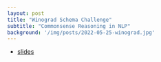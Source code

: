 ```yaml
---
layout: post
title: "Winograd Schema Challenge"
subtitle: "Commonsense Reasoning in NLP"
background: '/img/posts/2022-05-25-winograd.jpg'
---
```

- [slides](/docs/JournalClub%202022-05-25%20NLP.pdf)